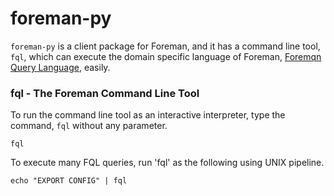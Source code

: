 # foreman-py

`foreman-py` is a client package for Foreman, and it has a command line tool, `fql`, which can execute the domain specific language of Foreman, [Foremqn Query Language](https://ghe.corp.yahoo.co.jp/nosql/foreman-doc/blob/master/dsl.md), easily.

### fql - The Foreman Command Line Tool

To run the command line tool as an interactive interpreter, type the command, `fql` without any parameter.

```
fql
```

To execute many FQL queries, run 'fql' as the following using UNIX pipeline.

```
echo "EXPORT CONFIG" | fql
```
